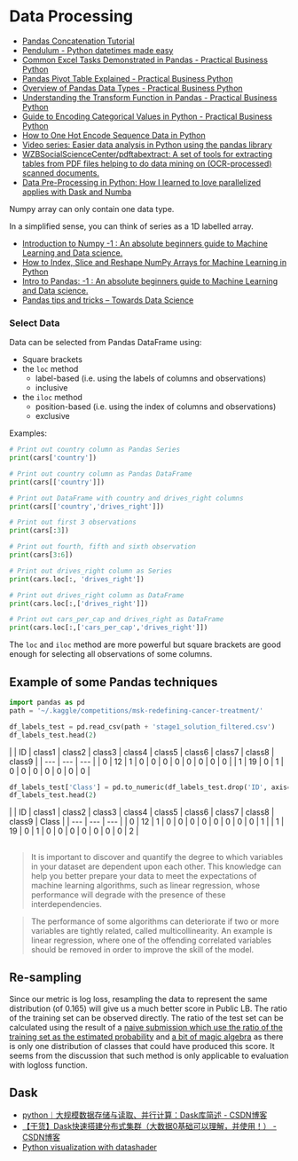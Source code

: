 # Data Processing

* [Pandas Concatenation Tutorial](https://www.dataquest.io/blog/pandas-concatenation-tutorial/)
* [Pendulum - Python datetimes made easy](https://pendulum.eustace.io/)
* [Common Excel Tasks Demonstrated in Pandas - Practical Business Python](http://pbpython.com/excel-pandas-comp.html)
* [Pandas Pivot Table Explained - Practical Business Python](http://pbpython.com/pandas-pivot-table-explained.html)
* [Overview of Pandas Data Types - Practical Business Python](http://pbpython.com/pandas_dtypes.html)
* [Understanding the Transform Function in Pandas - Practical Business Python](http://pbpython.com/pandas_transform.html)
* [Guide to Encoding Categorical Values in Python - Practical Business Python](http://pbpython.com/categorical-encoding.html)
* [How to One Hot Encode Sequence Data in Python](https://machinelearningmastery.com/how-to-one-hot-encode-sequence-data-in-python/)
* [Video series: Easier data analysis in Python using the pandas library](http://www.dataschool.io/easier-data-analysis-with-pandas/)
* [WZBSocialScienceCenter/pdftabextract: A set of tools for extracting tables from PDF files helping to do data mining on \(OCR-processed\) scanned documents.](https://github.com/WZBSocialScienceCenter/pdftabextract)
* [Data Pre-Processing in Python: How I learned to love parallelized applies with Dask and Numba](https://towardsdatascience.com/how-i-learned-to-love-parallelized-applies-with-python-pandas-dask-and-numba-f06b0b367138)



Numpy array can only contain one data type.

In a simplified sense, you can think of series as a 1D labelled array.

* [Introduction to Numpy -1 : An absolute beginners guide to Machine Learning and Data science.](https://hackernoon.com/introduction-to-numpy-1-an-absolute-beginners-guide-to-machine-learning-and-data-science-5d87f13f0d51)
* [How to Index, Slice and Reshape NumPy Arrays for Machine Learning in Python](https://machinelearningmastery.com/index-slice-reshape-numpy-arrays-machine-learning-python/)
* [Intro to Pandas: -1 : An absolute beginners guide to Machine Learning and Data science.](https://hackernoon.com/intro-to-pandas-1-an-absolute-beginners-guide-to-machine-learning-and-data-science-a1fed3a6f0f3)
* [Pandas tips and tricks – Towards Data Science](https://towardsdatascience.com/pandas-tips-and-tricks-33bcc8a40bb9)

### Select Data

Data can be selected from Pandas DataFrame using:

* Square brackets
* the `loc` method
  * label-based \(i.e. using the labels of columns and observations\)
  * inclusive
* the `iloc` method
  * position-based \(i.e. using the index of columns and observations\)
  * exclusive

Examples:

```python
# Print out country column as Pandas Series
print(cars['country'])​

# Print out country column as Pandas DataFrame
print(cars[['country']]) 

# Print out DataFrame with country and drives_right columns
print(cars[['country','drives_right']])

​# Print out first 3 observations
print(cars[:3]) ​

# Print out fourth, fifth and sixth observation
print(cars[3:6])

​# Print out drives_right column as Series
print(cars.loc[:, 'drives_right'])​

# Print out drives_right column as DataFrame
print(cars.loc[:,['drives_right']])​

# Print out cars_per_cap and drives_right as DataFrame
print(cars.loc[:,['cars_per_cap','drives_right']])
```

The `loc` and `iloc` method are more powerful but square brackets are good enough for selecting all observations of some columns.

### 

## Example of some Pandas techniques

```python
import pandas as pd
path = '~/.kaggle/competitions/msk-redefining-cancer-treatment/'

df_labels_test = pd.read_csv(path + 'stage1_solution_filtered.csv')
df_labels_test.head(2)
```

|  | ID | class1 | class2 | class3 | class4 | class5 | class6 | class7 | class8 | class9 |
| --- | --- | --- |
| 0 | 12 | 1 | 0 | 0 | 0 | 0 | 0 | 0 | 0 | 0 |
| 1 | 19 | 0 | 1 | 0 | 0 | 0 | 0 | 0 | 0 | 0 |

```python
df_labels_test['Class'] = pd.to_numeric(df_labels_test.drop('ID', axis=1).idxmax(axis=1).str[5:])
df_labels_test.head(2)
```

|  | ID | class1 | class2 | class3 | class4 | class5 | class6 | class7 | class8 | class9 | Class |
| --- | --- | --- |
| 0 | 12 | 1 | 0 | 0 | 0 | 0 | 0 | 0 | 0 | 0 | 1 |
| 1 | 19 | 0 | 1 | 0 | 0 | 0 | 0 | 0 | 0 | 0 | 2 |

## 



> It is important to discover and quantify the degree to which variables in your dataset are dependent upon each other. This knowledge can help you better prepare your data to meet the expectations of machine learning algorithms, such as linear regression, whose performance will degrade with the presence of these interdependencies.

> The performance of some algorithms can deteriorate if two or more variables are tightly related, called multicollinearity. An example is linear regression, where one of the offending correlated variables should be removed in order to improve the skill of the model.



## Re-sampling

Since our metric is log loss, resampling the data to represent the same distribution \(of 0.165\) will give us a much better score in Public LB. The ratio of the training set can be observed directly. The ratio of the test set can be calculated using the result of a [naive submission which use the ratio of the training set as the estimated probability](https://www.kaggle.io/svf/1077333/f8eecce4cf447dccad546c8ec882e0d1/__results__.html#Test-Submission) and [a bit of magic algebra](https://www.kaggle.com/davidthaler/quora-question-pairs/how-many-1-s-are-in-the-public-lb) as there is only one distribution of classes that could have produced this score. It seems from the discussion that such method is only applicable to evaluation with logloss function.

## Dask

* [python︱大规模数据存储与读取、并行计算：Dask库简述 - CSDN博客](https://blog.csdn.net/sinat_26917383/article/details/78044437)
* [【干货】Dask快速搭建分布式集群（大数据0基础可以理解，并使用！） - CSDN博客](https://blog.csdn.net/a19990412/article/details/79510219)
* [Python visualization with datashader](https://yeshuanova.github.io/blog/posts/python-visualization-datashader/)


